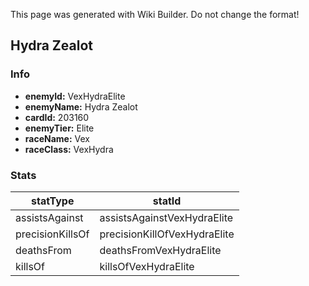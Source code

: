 <span class="wiki-builder">This page was generated with Wiki Builder. Do not change the format!</span>

## Hydra Zealot
### Info
* **enemyId:** VexHydraElite
* **enemyName:** Hydra Zealot
* **cardId:** 203160
* **enemyTier:** Elite
* **raceName:** Vex
* **raceClass:** VexHydra

### Stats
statType | statId
-------- | ------
assistsAgainst | assistsAgainstVexHydraElite
precisionKillsOf | precisionKillOfVexHydraElite
deathsFrom | deathsFromVexHydraElite
killsOf | killsOfVexHydraElite

